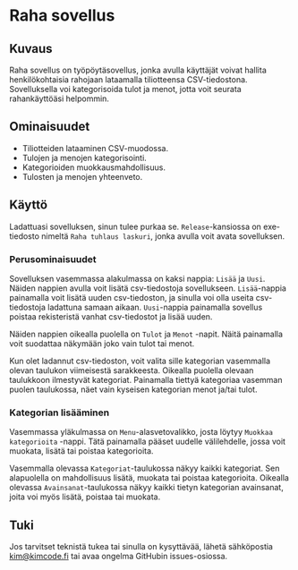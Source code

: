 # Raha sovellus

## Kuvaus

Raha sovellus on työpöytäsovellus, jonka avulla käyttäjät voivat hallita henkilökohtaisia rahojaan lataamalla tiliotteensa CSV-tiedostona. Sovelluksella voi kategorisoida tulot ja menot, jotta voit seurata rahankäyttöäsi helpommin. 

## Ominaisuudet

- Tiliotteiden lataaminen CSV-muodossa.
- Tulojen ja menojen kategorisointi.
- Kategorioiden muokkausmahdollisuus.
- Tulosten ja menojen yhteenveto.

## Käyttö

Ladattuasi sovelluksen, sinun tulee purkaa se. `Release`-kansiossa on exe-tiedosto nimeltä `Raha tuhlaus laskuri`, jonka avulla voit avata sovelluksen.

### Perusominaisuudet

Sovelluksen vasemmassa alakulmassa on kaksi nappia: `Lisää` ja `Uusi`. Näiden nappien avulla voit lisätä csv-tiedostoja sovellukseen. `Lisää`-nappia painamalla voit lisätä uuden csv-tiedoston, ja sinulla voi olla useita csv-tiedostoja ladattuna samaan aikaan. `Uusi`-nappia painamalla sovellus poistaa rekisteristä vanhat csv-tiedostot ja lisää uuden.

Näiden nappien oikealla puolella on `Tulot` ja `Menot` -napit. Näitä painamalla voit suodattaa näkymään joko vain tulot tai menot.

Kun olet ladannut csv-tiedoston, voit valita sille kategorian vasemmalla olevan taulukon viimeisestä sarakkeesta. Oikealla puolella olevaan taulukkoon ilmestyvät kategoriat. Painamalla tiettyä kategoriaa vasemman puolen taulukossa, näet vain kyseisen kategorian menot ja/tai tulot.

### Kategorian lisääminen

Vasemmassa yläkulmassa on `Menu`-alasvetovalikko, josta löytyy `Muokkaa kategorioita` -nappi. Tätä painamalla pääset uudelle välilehdelle, jossa voit muokata, lisätä tai poistaa kategorioita.

Vasemmalla olevassa `Kategoriat`-taulukossa näkyy kaikki kategoriat. Sen alapuolella on mahdollisuus lisätä, muokata tai poistaa kategorioita. Oikealla olevassa `Avainsanat`-taulukossa näkyy kaikki tietyn kategorian avainsanat, joita voi myös lisätä, poistaa tai muokata.


## Tuki

Jos tarvitset teknistä tukea tai sinulla on kysyttävää, lähetä sähköpostia kim@kimcode.fi tai avaa ongelma GitHubin issues-osiossa.
